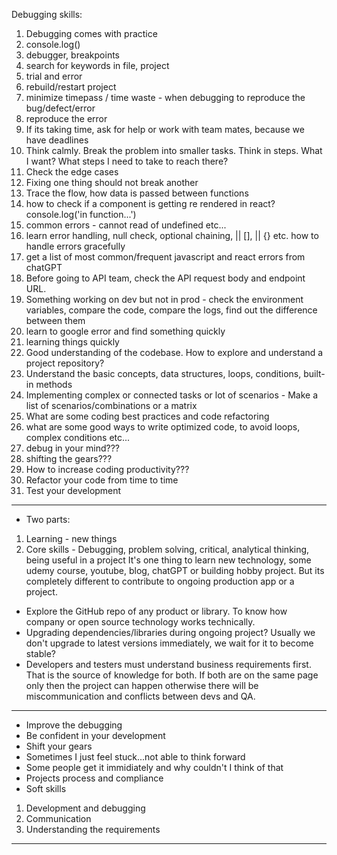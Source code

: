 Debugging skills:

1. Debugging comes with practice
2. console.log()
3. debugger, breakpoints
4. search for keywords in file, project
5. trial and error
6. rebuild/restart project
7. minimize timepass / time waste - when debugging to reproduce the bug/defect/error
8. reproduce the error
9. If its taking time, ask for help or work with team mates, because we have deadlines
10. Think calmly. Break the problem into smaller tasks. Think in steps. What I want? What steps I need to take to reach there?
11. Check the edge cases
12. Fixing one thing should not break another
13. Trace the flow, how data is passed between functions
14. how to check if a component is getting re rendered in react? console.log('in function...')
15. common errors - cannot read of undefined etc...
16. learn error handling, null check, optional chaining, || [], || {} etc. how to handle errors gracefully
17. get a list of most common/frequent javascript and react errors from chatGPT
18. Before going to API team, check the API request body and endpoint URL.
19. Something working on dev but not in prod - check the environment variables, compare the code, compare the logs, find out the difference between them
20. learn to google error and find something quickly
21. learning things quickly
22. Good understanding of the codebase. How to explore and understand a project repository?
23. Understand the basic concepts, data structures, loops, conditions, built-in methods
24. Implementing complex or connected tasks or lot of scenarios - Make a list of scenarios/combinations or a matrix
25. What are some coding best practices and code refactoring
26. what are some good ways to write optimized code, to avoid loops, complex conditions etc...
27. debug in your mind???
28. shifting the gears???
29. How to increase coding productivity???
30. Refactor your code from time to time
31. Test your development

---

- Two parts:

1. Learning - new things
2. Core skills - Debugging, problem solving, critical, analytical thinking, being useful in a project
   It's one thing to learn new technology, some udemy course, youtube, blog, chatGPT or building hobby project. But its completely different to contribute to ongoing production app or a project.

- Explore the GitHub repo of any product or library. To know how company or open source technology works technically.
- Upgrading dependencies/libraries during ongoing project? Usually we don't upgrade to latest versions immediately, we wait for it to become stable?
- Developers and testers must understand business requirements first. That is the source of knowledge for both. If both are on the same page only then the project can happen otherwise there will be miscommunication and conflicts between devs and QA.

---

- Improve the debugging
- Be confident in your development
- Shift your gears
- Sometimes I just feel stuck...not able to think forward
- Some people get it immidiately and why couldn't I think of that
- Projects process and compliance
- Soft skills

1. Development and debugging
2. Communication
3. Understanding the requirements

---
